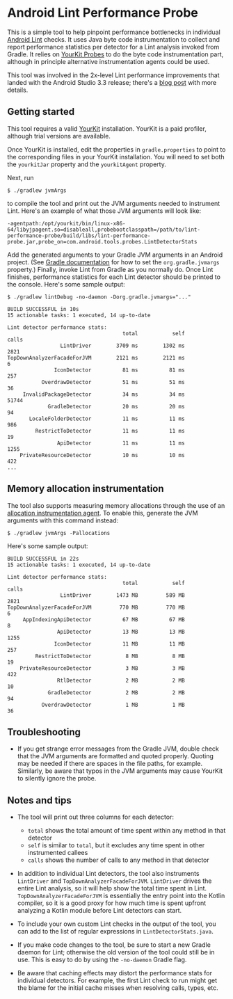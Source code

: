 Android Lint Performance Probe
===

This is a simple tool to help pinpoint performance bottlenecks in individual
[Android Lint](https://developer.android.com/studio/write/lint) checks. It uses Java byte code instrumentation to
collect and report performance statistics per detector for a Lint analysis invoked from Gradle. It relies on
[YourKit Probes](https://www.yourkit.com/docs/java/help/probe_class.jsp) to do the byte code instrumentation part,
although in principle alternative instrumentation agents could be used.

This tool was involved in the 2x-level Lint performance improvements that landed with the Android Studio 3.3 release;
there's a [blog post](https://link.medium.com/ppyrkiQEPV) with more details.


Getting started
---

This tool requires a valid [YourKit](https://www.yourkit.com/download/) installation. YourKit is a paid profiler,
although trial versions are available.

Once YourKit is installed, edit the properties in `gradle.properties` to point to the corresponding files in your
YourKit installation. You will need to set both the `yourkitJar` property and the `yourkitAgent` property.

Next, run
```
$ ./gradlew jvmArgs
```
to compile the tool and print out the JVM arguments needed to instrument Lint. Here's an example of what
those JVM arguments will look like:

```
-agentpath:/opt/yourkit/bin/linux-x86-64/libyjpagent.so=disableall,probebootclasspath=/path/to/lint-performance-probe/build/libs/lint-performance-probe.jar,probe_on=com.android.tools.probes.LintDetectorStats
```

Add the generated arguments to your Gradle JVM arguments in an Android project. (See [Gradle
documentation](https://docs.gradle.org/current/userguide/build_environment.html#sec:gradle_configuration_properties)
for how to set the `org.gradle.jvmargs` property.) Finally, invoke Lint from Gradle as you normally do. Once Lint
finishes, performance statistics for each Lint detector should be printed to the console. Here's some sample output:
```
$ ./gradlew lintDebug -no-daemon -Dorg.gradle.jvmargs="..."

BUILD SUCCESSFUL in 10s
15 actionable tasks: 1 executed, 14 up-to-date

Lint detector performance stats:
                                     total           self          calls
                 LintDriver        3709 ms        1302 ms           2821
TopDownAnalyzerFacadeForJVM        2121 ms        2121 ms              6
               IconDetector          81 ms          81 ms            257
           OverdrawDetector          51 ms          51 ms             36
     InvalidPackageDetector          34 ms          34 ms          51744
             GradleDetector          20 ms          20 ms             94
       LocaleFolderDetector          11 ms          11 ms            986
         RestrictToDetector          11 ms          11 ms             19
                ApiDetector          11 ms          11 ms           1255
    PrivateResourceDetector          10 ms          10 ms            422
...
```

Memory allocation instrumentation
---

The tool also supports measuring memory allocations through the use of an
[allocation instrumentation agent](https://github.com/google/allocation-instrumenter). To enable this, generate the JVM
arguments with this command instead:
```
$ ./gradlew jvmArgs -Pallocations
```

Here's some sample output:
```
BUILD SUCCESSFUL in 22s
15 actionable tasks: 1 executed, 14 up-to-date

Lint detector performance stats:
                                     total           self          calls
                 LintDriver        1473 MB         589 MB           2821
TopDownAnalyzerFacadeForJVM         770 MB         770 MB              6
     AppIndexingApiDetector          67 MB          67 MB              8
                ApiDetector          13 MB          13 MB           1255
               IconDetector          11 MB          11 MB            257
         RestrictToDetector           8 MB           8 MB             19
    PrivateResourceDetector           3 MB           3 MB            422
                RtlDetector           2 MB           2 MB             10
             GradleDetector           2 MB           2 MB             94
           OverdrawDetector           1 MB           1 MB             36
```


Troubleshooting
---

- If you get strange error messages from the Gradle JVM, double check that the JVM arguments are formatted
  and quoted properly. Quoting may be needed if there are spaces in the file paths, for example. Similarly,
  be aware that typos in the JVM arguments may cause YourKit to silently ignore the probe.


Notes and tips
---

- The tool will print out three columns for each detector:
  - `total` shows the total amount of time spent within any method in that detector
  - `self` is similar to `total`, but it excludes any time spent in other instrumented callees
  - `calls` shows the number of calls to any method in that detector

- In addition to individual Lint detectors, the tool also instruments `LintDriver` and `TopDownAnalyzerFacadeForJVM`.
  `LintDriver` drives the entire Lint analysis, so it will help show the total time spent in Lint.
  `TopDownAnalyzerFacadeForJVM` is essentially the entry point into the Kotlin compiler, so it is a good proxy for
  how much time is spent upfront analyzing a Kotlin module before Lint detectors can start.

- To include your own custom Lint checks in the output of the tool, you can add to the list of regular expressions
  in `LintDetectorStats.java`.

- If you make code changes to the tool, be sure to start a new Gradle daemon for Lint; otherwise the old version
  of the tool could still be in use. This is easy to do by using the `-no-daemon` Gradle flag.

- Be aware that caching effects may distort the performance stats for individual detectors.
  For example, the first Lint check to run might get the blame for the initial cache misses when resolving
  calls, types, etc.
